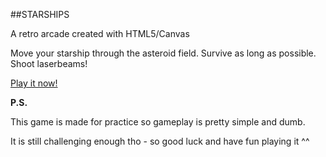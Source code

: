 ##STARSHIPS

A retro arcade created with HTML5/Canvas


Move your starship through the asteroid field.
Survive as long as possible.
Shoot laserbeams!

[Play it now!](43iscoding.github.io/starships)

**P.S.**

This game is made for practice so gameplay is pretty simple and dumb.


It is still challenging enough tho - so good luck and have fun playing it ^^
